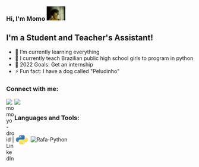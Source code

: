 ### Hi, I'm Momo <img src="https://github.com/momoyo-droid/momoyo-droid/blob/main/Assets/black.gif" width="50px">

## I'm a Student and Teacher's Assistant!

- 🌱 I’m currently learning everything 
- 👯 I currently teach Brazilian public high school girls to program in python
- 🥅 2022 Goals: Get an internship
- ⚡ Fun fact: I have a dog called "Peludinho"

### Connect with me:

[<img align="left" alt="momoyo-droid | LinkedIn" width="22px" src="https://cdn.jsdelivr.net/gh/devicons/devicon/icons/linkedin/linkedin-original.svg" />][linkedin]
<a href = "mailto:anacristina.silvadeoliveira11@gmail.com"><img src="https://img.shields.io/badge/-Gmail-%23333?style=for-the-badge&logo=gmail&logoColor=white" target="_blank"></a>
<br />

### Languages and Tools:

<div style="display: inline_block"><br> 
    <img align="center" alt="Rafa-Python" height="30" width="40" src="https://raw.githubusercontent.com/devicons/devicon/master/icons/python/python-original.svg">
    <img align="center" alt="Rafa-Python" height="30" width="40" src="https://cdn.jsdelivr.net/gh/devicons/devicon/icons/c/c-original.svg">
</div>

<br />
<br />

[linkedin]: https://www.linkedin.com/in/ana-de-oliveira-a76027198/
